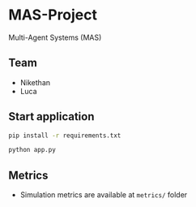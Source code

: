 # MAS-Project

Multi-Agent Systems (MAS)

## Team

- Nikethan
- Luca

## Start application

```bash
pip install -r requirements.txt

python app.py
```

## Metrics

- Simulation metrics are available at `metrics/` folder

